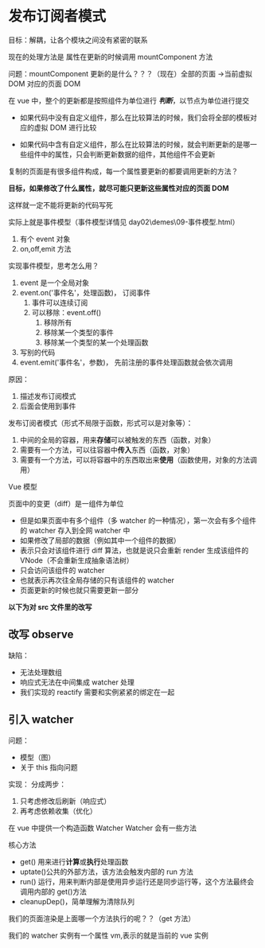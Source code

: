 # 发布订阅者模式

目标：解耦，让各个模块之间没有紧密的联系

现在的处理方法是 属性在更新的时候调用 mountComponent 方法

问题：mountComponent 更新的是什么？？？（现在）全部的页面 ->当前虚拟 DOM 对应的页面 DOM

在 vue 中，整个的更新都是按照组件为单位进行 **_判断_**，以节点为单位进行提交

- 如果代码中没有自定义组件，那么在比较算法的时候，我们会将全部的模板对应的虚拟 DOM 进行比较

- 如果代码中含有自定义组件，那么在比较算法的时候，就会判断更新的是哪一些组件中的属性，只会判断更新数据的组件，其他组件不会更新

复制的页面是有很多组件构成，每一个属性要更新的都要调用更新的方法？

**目标，如果修改了什么属性，就尽可能只更新这些属性对应的页面 DOM**

这样就一定不能将更新的代码写死

实际上就是事件模型（事件模型详情见 day02\demes\09-事件模型.html）

1. 有个 event 对象
2. on,off,emit 方法

实现事件模型，思考怎么用？

1. event 是一个全局对象
2. event.on('事件名'，处理函数)， 订阅事件
   1. 事件可以连续订阅
   2. 可以移除：event.off()
      1. 移除所有
      2. 移除某一个类型的事件
      3. 移除某一个类型的某一个处理函数
3. 写别的代码
4. event.emit('事件名'，参数)， 先前注册的事件处理函数就会依次调用

原因：

1. 描述发布订阅模式
2. 后面会使用到事件

发布订阅者模式（形式不局限于函数，形式可以是对象等）：

1. 中间的全局的容器，用来**存储**可以被触发的东西（函数，对象）
2. 需要有一个方法，可以往容器中**传入**东西（函数，对象）
3. 需要有一个方法，可以将容器中的东西取出来**使用**（函数使用，对象的方法调用）

Vue 模型

页面中的变更（diff）是一组件为单位

- 但是如果页面中有多个组件（多 watcher 的一种情况），第一次会有多个组件的 watcher 存入到全网 watcher 中
- 如果修改了局部的数据（例如其中一个组件的数据）
- 表示只会对该组件进行 diff 算法，也就是说只会重新 render 生成该组件的 VNode（不会重新生成抽象语法树）
- 只会访问该组件的 watcher
- 也就表示再次往全局存储的只有该组件的 watcher
- 页面更新的时候也就只需要更新一部分

**以下为对 src 文件里的改写**

## 改写 observe

缺陷：

- 无法处理数组
- 响应式无法在中间集成 watcher 处理
- 我们实现的 reactify 需要和实例紧紧的绑定在一起

## 引入 watcher

问题：

- 模型（图）
- 关于 this 指向问题

实现：
分成两步：

1. 只考虑修改后刷新（响应式）
2. 再考虑依赖收集（优化）

在 vue 中提供一个构造函数 Watcher
Watcher 会有一些方法

核心方法

- get() 用来进行**计算**或**执行**处理函数
- uptate()公共的外部方法，该方法会触发内部的 run 方法
- run() 运行，用来判断内部是使用异步运行还是同步运行等，这个方法最终会调用内部的 get()方法
- cleanupDep()，简单理解为清除队列

我们的页面渲染是上面哪一个方法执行的呢？？（get 方法）

我们的 watcher 实例有一个属性 vm,表示的就是当前的 vue 实例
